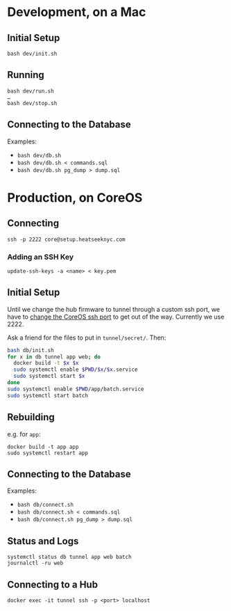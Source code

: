 
# Development, on a Mac

## Initial Setup

    bash dev/init.sh

## Running

    bash dev/run.sh
    …
    bash dev/stop.sh

## Connecting to the Database
Examples:
- `bash dev/db.sh`
- `bash dev/db.sh < commands.sql`
- `bash dev/db.sh pg_dump > dump.sql`


# Production, on CoreOS

## Connecting

`ssh -p 2222 core@setup.heatseeknyc.com`

### Adding an SSH Key

`update-ssh-keys -a <name> < key.pem`

## Initial Setup
Until we change the hub firmware to tunnel through a custom ssh port, we have to [change the CoreOS ssh port](https://coreos.com/os/docs/latest/customizing-sshd.html) to get out of the way. Currently we use 2222.

Ask a friend for the files to put in `tunnel/secret/`. Then:

```bash
bash db/init.sh
for x in db tunnel app web; do
  docker build -t $x $x
  sudo systemctl enable $PWD/$x/$x.service
  sudo systemctl start $x
done
sudo systemctl enable $PWD/app/batch.service
sudo systemctl start batch
```

## Rebuilding
e.g. for `app`:

    docker build -t app app
    sudo systemctl restart app

## Connecting to the Database
Examples:
- `bash db/connect.sh`
- `bash db/connect.sh < commands.sql`
- `bash db/connect.sh pg_dump > dump.sql`

## Status and Logs

    systemctl status db tunnel app web batch
    journalctl -ru web

## Connecting to a Hub

    docker exec -it tunnel ssh -p <port> localhost
